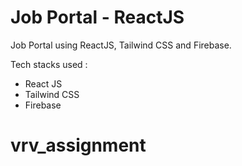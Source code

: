 # Job Portal - ReactJS
 Job Portal using ReactJS, Tailwind CSS and Firebase.

Tech stacks used :

- React JS
- Tailwind CSS
- Firebase
# vrv_assignment
